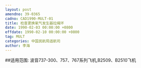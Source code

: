 ```yaml
---
layout: post
amendno: 39-0365
cadno: CAD1990-MULT-01
title: 检查更换氧气发生器拉绳环
date: 1990-02-03 00:00:00 +0800
effdate: 1990-02-10 00:00:00 +0800
tag: MULT
categories: 中国民航局适航司
author: 李海
---
```


##适用范围:
波音737-300、757、767系列飞机,B2509、B2510飞机

